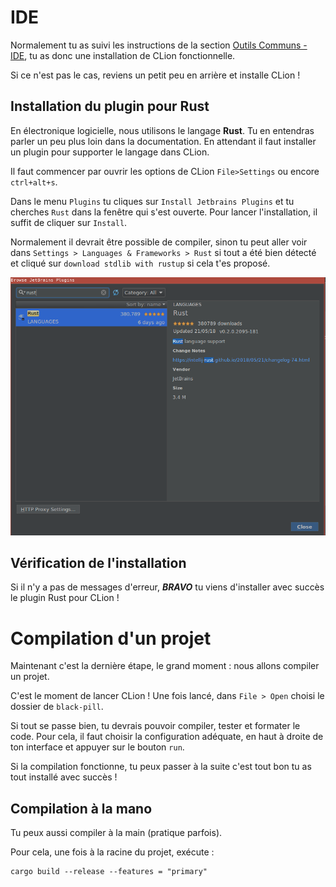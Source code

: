 # IDE

Normalement tu as suivi les instructions de la section [Outils Communs - IDE](/outils_communs/ide.html), tu as donc une installation de CLion fonctionnelle.

Si ce n'est pas le cas, reviens un petit peu en arrière et installe CLion !

## Installation du plugin pour Rust

En électronique logicielle, nous utilisons le langage **Rust**. Tu en entendras parler un peu plus loin dans la documentation. En attendant il faut installer un plugin pour supporter le langage dans CLion.

Il faut commencer par ouvrir les options de CLion `File>Settings` ou encore `ctrl+alt+s`.

Dans le menu `Plugins` tu cliques sur `Install Jetbrains Plugins` et tu cherches `Rust` dans la fenêtre qui s'est ouverte. Pour lancer l'installation, il suffit de cliquer sur `Install`.

Normalement il devrait être possible de compiler, sinon tu peut aller voir dans `Settings > Languages & Frameworks > Rust` si tout a été bien détecté et cliqué sur `download stdlib with rustup` si cela t'es proposé.

![Installation du plugin pour Rust](/images/ide/plugin_install.png "Plugin pour Rust")

## Vérification de l'installation

Si il n'y a pas de messages d'erreur, ***BRAVO*** tu viens d'installer avec succès le plugin Rust pour CLion !

# Compilation d'un projet

Maintenant c'est la dernière étape, le grand moment : nous allons compiler un projet.

C'est le moment de lancer CLion ! Une fois lancé, dans `File > Open` choisi le dossier de `black-pill`.

Si tout se passe bien, tu devrais pouvoir compiler, tester et formater le code. Pour cela, il faut choisir la configuration adéquate, en haut à droite de ton interface et appuyer sur le bouton `run`.

Si la compilation fonctionne, tu peux passer à la suite c'est tout bon tu as tout installé avec succès !

## Compilation à la mano

Tu peux aussi compiler à la main (pratique parfois).

Pour cela, une fois à la racine du projet, exécute :

```
cargo build --release --features = "primary" 
```